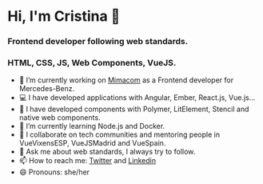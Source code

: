 # Hi, I'm Cristina 👋
### Frontend developer following web standards.
### HTML, CSS, JS, Web Components, VueJS.

- 🔭  I’m currently working on [Mimacom](https://www.mimacom.com/en/) as a Frontend developer for Mercedes-Benz.
- 💻  I have developed applications with Angular, Ember, React.js, Vue.js...
- 🔹  I have developed components with Polymer, LitElement, Stencil and native web components.
- 🌱  I’m currently learning Node.js and Docker.
- 👯  I collaborate on tech communities and mentoring people in VueVixensESP, VueJSMadrid and VueSpain.
- 💬  Ask me about web standards, I always try to follow.
- 📫  How to reach me: [Twitter](https://twitter.com/CristinaGrim) and [Linkedin](https://www.linkedin.com/in/cristina-ponce/)
- 😄  Pronouns: she/her

